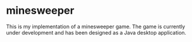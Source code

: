 # minesweeper
This is my implementation of a minesweeper game. The game is currently under development and has been designed as a Java desktop application.
